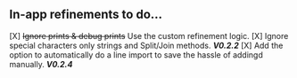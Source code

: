 ## In-app refinements to do...

[X] ~~Ignore prints & debug prints~~ Use the custom refinement logic.
[X] Ignore special characters only strings and Split/Join methods. _**V0.2.2**_
[X] Add the option to automatically do a line import to save the hassle of addingd manually. _**V0.2.4**_
